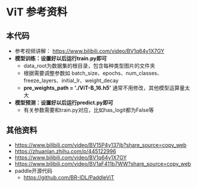 # ViT 参考资料
## 本代码
  * 参考视频讲解： https://www.bilibili.com/video/BV1q64y1X7GY
  * **模型训练：设置好以后运行train.py即可**
    * data_root为数据集的根目录，包含每种类型图片的文件夹
    * 根据需要调整参数如 batch_size、epochs、num_classes、freeze_layers、initial_lr、weight_decay 
    * **pre_weights_path = './ViT-B_16.h5'** 通常不用修改，其他模型运算量太大
  * **模型预测：设置好以后运行predict.py即可**
    * 有关参数需要和train.py对应，比如has_logit都为False等

## 其他资料
* https://www.bilibili.com/video/BV15P4y137jb?share_source=copy_web
* https://zhuanlan.zhihu.com/p/445122996
* https://www.bilibili.com/video/BV1q64y1X7GY
* https://www.bilibili.com/video/BV1aF411b7WW?share_source=copy_web
* paddle开源代码 
  * https://github.com/BR-IDL/PaddleViT
